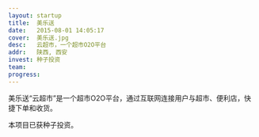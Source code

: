 ```yaml
---
layout: startup
title:  美乐送
date:   2015-08-01 14:05:17
cover:	美乐送.jpg
desc:	云超市，一个超市O2O平台
addr:	陕西, 西安
invest:	种子投资
team:	
progress:
---
```


美乐送“云超市”是一个超市O2O平台，通过互联网连接用户与超市、便利店，快捷下单和收货。

本项目已获种子投资。